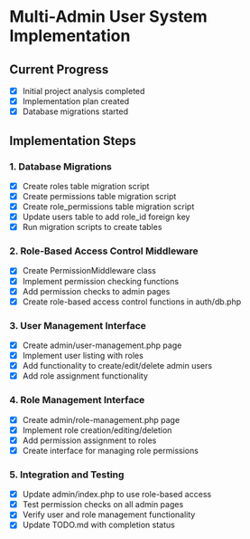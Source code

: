# Multi-Admin User System Implementation

## Current Progress
- [x] Initial project analysis completed
- [x] Implementation plan created
- [x] Database migrations started

## Implementation Steps

### 1. Database Migrations
- [x] Create roles table migration script
- [x] Create permissions table migration script
- [x] Create role_permissions table migration script
- [x] Update users table to add role_id foreign key
- [x] Run migration scripts to create tables

### 2. Role-Based Access Control Middleware
- [x] Create PermissionMiddleware class
- [x] Implement permission checking functions
- [x] Add permission checks to admin pages
- [x] Create role-based access control functions in auth/db.php

### 3. User Management Interface
- [x] Create admin/user-management.php page
- [x] Implement user listing with roles
- [x] Add functionality to create/edit/delete admin users
- [x] Add role assignment functionality

### 4. Role Management Interface
- [x] Create admin/role-management.php page
- [x] Implement role creation/editing/deletion
- [x] Add permission assignment to roles
- [x] Create interface for managing role permissions

### 5. Integration and Testing
- [x] Update admin/index.php to use role-based access
- [x] Test permission checks on all admin pages
- [x] Verify user and role management functionality
- [x] Update TODO.md with completion status
